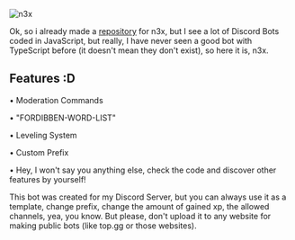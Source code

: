 ![n3x](https://github.com/ItsAmex/n3x-TypeScript/blob/main/github/n3x-banner.png)

Ok, so i already made a [repository](https://github.com/ItsAmex/n3x) for n3x, but I see a lot of Discord Bots coded in JavaScript, but really, I have never seen a good bot with TypeScript before (it doesn't mean they don't exist), so here it is, n3x.

## Features :D

• Moderation Commands

• "FORDIBBEN-WORD-LIST"

• Leveling System

• Custom Prefix

• Hey, I won't say you anything else, check the code and discover other features by yourself!

This bot was created for my Discord Server, but you can always use it as a template, change prefix, change the amount of gained xp, the allowed channels, yea, you know. But please, don't upload it to any website for making public bots (like top.gg or those websites).